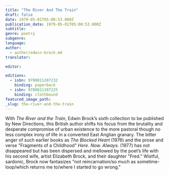 ```yaml
---
title: "The River And The Train"
draft: false
date: 1979-05-01T05:00:53.000Z
publication_date: 1979-05-01T05:00:53.000Z
subtitle:
genre: poetry
subgenre:
language:
author:
  - author/edwin-brock.md
translator:

editor:

editions:
  - isbn: 9780811207232
    binding: paperback
  - isbn: 9780811207225
    binding: clothbound
featured_image_path:
_slug: the-river-and-the-train
---
```


With _The River and the Train_, Edwin Brock’s sixth collection to be published by New Directions, this British author shifts his focus from the brutality and desperate compromise of urban existence to the more pastoral though no less complex irony of life in a converted East Anglian granary. The bitter anger of such earlier books as _The Blocked Heart_ (1976) and the prose and verse "Fragments of a Childhood" _Here. Now. Always._ (1977) has not disappeared but has been dispersed and mellowed by the poet’s life with his second wife, artist Elizabeth Brock, and their daughter "Fred." Wistful, sardonic, Brock now fantasizes "not reincarnation/so much as sometime-loop/which returns me to/where I started to go wrong."

